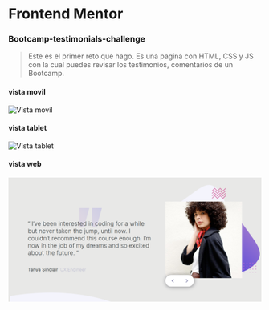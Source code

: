 # Frontend Mentor 
### Bootcamp-testimonials-challenge
> Este es el primer reto que hago.
Es una pagina con HTML, CSS y JS con la cual puedes revisar los testimonios, comentarios de un Bootcamp.

#### vista movil
![Vista movil](https://raw.githubusercontent.com/ErickRV19/Bootcamp-testimonials-challenge/master/design/reto%20terminado/127%20-%20iPhone%206-7-8%20Plus%20-%202020-5-26%20at%2010.29.47%20P.%C2%A0M..png "Vista movil")
#### vista tablet
![Vista tablet](https://raw.githubusercontent.com/ErickRV19/Bootcamp-testimonials-challenge/master/design/reto%20terminado/127%20-%20iPad%20-%202020-5-26%20at%2010.29.53%20P.%C2%A0M..png "Vista tablet")
#### vista web
![Vista web](https://raw.githubusercontent.com/ErickRV19/Bootcamp-testimonials-challenge/master/design/reto%20terminado/Screenshot_2020-05-26%20Frontend%20Mentor%20Coding%20Bootcamp%20Testimonials%20Slider.png "Vista web")
